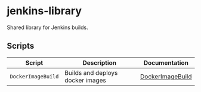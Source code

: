 # jenkins-library

Shared library for Jenkins builds.

## Scripts

| Script             | Description                      | Documentation                                |
|--------------------|----------------------------------|----------------------------------------------|
| `DockerImageBuild` | Builds and deploys docker images | [DockerImageBuild](vars/DockerImageBuild.md) |
